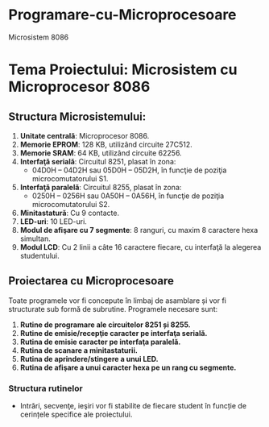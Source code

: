 # Programare-cu-Microprocesoare
Microsistem 8086

# Tema Proiectului: Microsistem cu Microprocesor 8086

## Structura Microsistemului:
1. **Unitate centrală**: Microprocesor 8086.
2. **Memorie EPROM**: 128 KB, utilizând circuite 27C512.
3. **Memorie SRAM**: 64 KB, utilizând circuite 62256.
4. **Interfaţă serială**: Circuitul 8251, plasat în zona:
   - 04D0H – 04D2H sau 05D0H – 05D2H, în funcţie de poziţia microcomutatorului S1.
5. **Interfaţă paralelă**: Circuitul 8255, plasat în zona:
   - 0250H – 0256H sau 0A50H – 0A56H, în funcţie de poziţia microcomutatorului S2.
6. **Minitastatură**: Cu 9 contacte.
7. **LED-uri**: 10 LED-uri.
8. **Modul de afişare cu 7 segmente**: 8 ranguri, cu maxim 8 caractere hexa simultan.
9. **Modul LCD**: Cu 2 linii a câte 16 caractere fiecare, cu interfaţă la alegerea studentului.

## Proiectarea cu Microprocesoare
Toate programele vor fi concepute în limbaj de asamblare și vor fi structurate sub formă de subrutine. Programele necesare sunt:

1. **Rutine de programare ale circuitelor 8251 și 8255.**
2. **Rutine de emisie/recepţie caracter pe interfaţa serială.**
3. **Rutina de emisie caracter pe interfaţa paralelă.**
4. **Rutina de scanare a minitastaturii.**
5. **Rutina de aprindere/stingere a unui LED.**
6. **Rutina de afişare a unui caracter hexa pe un rang cu segmente.**

### Structura rutinelor
- Intrări, secvenţe, ieşiri vor fi stabilite de fiecare student în funcție de cerințele specifice ale proiectului.
